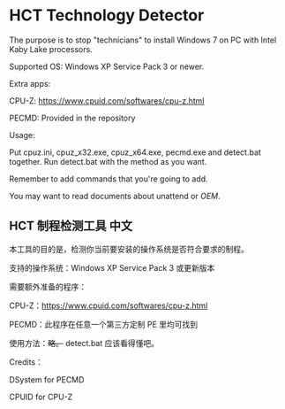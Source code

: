 # HCT Technology Detector

The purpose is to stop "technicians" to install Windows 7 on PC with Intel Kaby Lake processors.

Supported OS: Windows XP Service Pack 3 or newer.

Extra apps: 

CPU-Z: https://www.cpuid.com/softwares/cpu-z.html

PECMD: Provided in the repository

Usage:

Put cpuz.ini, cpuz_x32.exe, cpuz_x64.exe, pecmd.exe and detect.bat together.
Run detect.bat with the method as you want.

Remember to add commands that you're going to add.

You may want to read documents about unattend or $OEM$. 

## HCT 制程检测工具 中文

本工具的目的是，检测你当前要安装的操作系统是否符合要求的制程。


支持的操作系统：Windows XP Service Pack 3 或更新版本

需要额外准备的程序：

CPU-Z：https://www.cpuid.com/softwares/cpu-z.html

PECMD：此程序在任意一个第三方定制 PE 里均可找到


使用方法：~~略。~~
detect.bat 应该看得懂吧。


Credits：

DSystem for PECMD

CPUID for CPU-Z

